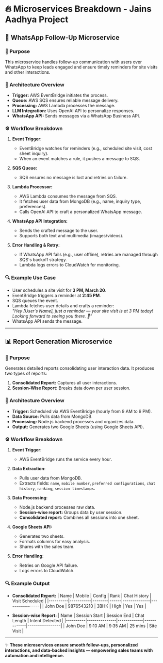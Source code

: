 # 🔥 Microservices Breakdown - Jains Aadhya Project

## 📲 WhatsApp Follow-Up Microservice

### 🎯 Purpose

This microservice handles follow-up communication with users over WhatsApp to keep leads engaged and ensure timely reminders for site visits and other interactions.

### 🔧 Architecture Overview

- **Trigger:** AWS EventBridge initiates the process.
- **Queue:** AWS SQS ensures reliable message delivery.
- **Processing:** AWS Lambda processes the message.
- **LLM Integration:** Uses OpenAI API to personalize responses.
- **WhatsApp API:** Sends messages via a WhatsApp Business API.

### ⚙️ Workflow Breakdown

1. **Event Trigger:**

   - EventBridge watches for reminders (e.g., scheduled site visit, cost sheet inquiry).
   - When an event matches a rule, it pushes a message to SQS.

2. **SQS Queue:**

   - SQS ensures no message is lost and retries on failure.

3. **Lambda Processor:**

   - AWS Lambda consumes the message from SQS.
   - It fetches user data from MongoDB (e.g., name, inquiry type, preferences).
   - Calls OpenAI API to craft a personalized WhatsApp message.

4. **WhatsApp API Integration:**

   - Sends the crafted message to the user.
   - Supports both text and multimedia (images/videos).

5. **Error Handling & Retry:**
   - If WhatsApp API fails (e.g., user offline), retries are managed through SQS's backoff strategy.
   - Lambda logs errors to CloudWatch for monitoring.

### 🔍 Example Use Case

- User schedules a site visit for **3 PM, March 20**.
- EventBridge triggers a reminder at **2:45 PM**.
- SQS queues the event.
- Lambda fetches user details and crafts a reminder:  
  _"Hey [User's Name], just a reminder — your site visit is at 3 PM today! Looking forward to seeing you there. 🚀"_
- WhatsApp API sends the message.

---

## 📊 Report Generation Microservice

### 🎯 Purpose

Generates detailed reports consolidating user interaction data. It produces two types of reports:

1. **Consolidated Report:** Captures all user interactions.
2. **Session-Wise Report:** Breaks data down per user session.

### 🔧 Architecture Overview

- **Trigger:** Scheduled via AWS EventBridge (hourly from 9 AM to 9 PM).
- **Data Source:** Pulls data from MongoDB.
- **Processing:** Node.js backend processes and organizes data.
- **Output:** Generates two Google Sheets (using Google Sheets API).

### ⚙️ Workflow Breakdown

1. **Event Trigger:**

   - AWS EventBridge runs the service every hour.

2. **Data Extraction:**

   - Pulls user data from MongoDB.
   - Extracts fields: `name`, `mobile number`, `preferred configurations`, `chat history`, `ranking`, `session timestamps`.

3. **Data Processing:**

   - Node.js backend processes raw data.
   - **Session-wise report:** Groups data by user session.
   - **Consolidated report:** Combines all sessions into one sheet.

4. **Google Sheets API:**

   - Generates two sheets.
   - Formats columns for easy analysis.
   - Shares with the sales team.

5. **Error Handling:**
   - Retries on Google API failure.
   - Logs errors to CloudWatch.

### 🔍 Example Output

- **Consolidated Report:**
  | Name | Mobile | Config | Rank | Chat History | Visit Scheduled |
  |----------|-----------|--------|------|--------------|-----------------|
  | John Doe | 9876543210 | 3BHK | High | Yes | Yes |

- **Session-wise Report:**
  | Name | Session Start | Session End | Chat Length | Intent Detected |
  |----------|---------------|-------------|-------------|-----------------|
  | John Doe | 9:10 AM | 9:35 AM | 25 mins | Site Visit |

---

✨ **These microservices ensure smooth follow-ups, personalized interactions, and data-backed insights — empowering sales teams with automation and intelligence.**
